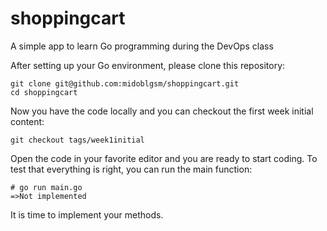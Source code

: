 # shoppingcart
A simple app to learn Go programming during the DevOps class


After setting up your Go environment, please clone this repository:
```
git clone git@github.com:midoblgsm/shoppingcart.git
cd shoppingcart
```

Now you have the code locally and you can checkout the first week initial content:
```
git checkout tags/week1initial
```

Open the code in your favorite editor and you are ready to start coding. To test that everything is right, you can run the main function:
```
# go run main.go
=>Not implemented
```

It is time to implement your methods.
